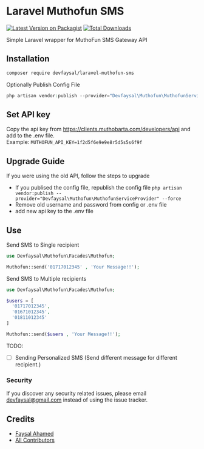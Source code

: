 # Laravel Muthofun SMS
[![Latest Version on Packagist](https://img.shields.io/packagist/v/devfaysal/laravel-muthofun-sms.svg)](https://packagist.org/packages/devfaysal/laravel-muthofun-sms)
[![Total Downloads](https://img.shields.io/packagist/dt/devfaysal/laravel-muthofun-sms.svg)](https://packagist.org/packages/devfaysal/laravel-muthofun-sms)

Simple Laravel wrapper for MuthoFun SMS Gateway API

## Installation

```bash
composer require devfaysal/laravel-muthofun-sms
```

Optionally Publish Config File

```php 
php artisan vendor:publish --provider="Devfaysal\Muthofun\MuthofunServiceProvider" 
```
## Set API key

Copy the api key from https://clients.muthobarta.com/developers/api and add to the .env file.  
Example:
```MUTHOFUN_API_KEY=1f2d5f6e9e9e8r5d5s5s6f9f```

## Upgrade Guide
If you were using the old API, follow the steps to upgrade
- If you publised the config file, republish the config file   ```php artisan vendor:publish --provider="Devfaysal\Muthofun\MuthofunServiceProvider" --force ```
- Remove old username and password from config or .env file
- add new api key to the .env file

## Use

Send SMS to Single recipient

```php 
use Devfaysal\Muthofun\Facades\Muthofun; 

Muthofun::send('01717012345' , 'Your Message!!');
```

Send SMS to Multiple recipients

```php
use Devfaysal\Muthofun\Facades\Muthofun; 

$users = [
  '01717012345', 
  '01671012345', 
  '01811012345'
]

Muthofun::send($users , 'Your Message!!');

```

TODO:  
- [ ] Sending Personalized SMS (Send different message for different recipient.)

### Security

If you discover any security related issues, please email devfaysal@gmail.com instead of using the issue tracker.

## Credits

- [Faysal Ahamed](https://github.com/devfaysal)
- [All Contributors](../../contributors)
